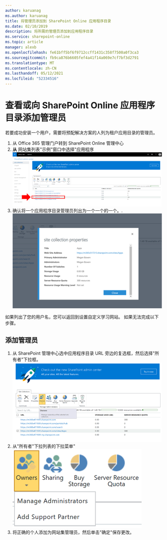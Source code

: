 ```yaml
---
author: karuanag
ms.author: karuanag
title: 将管理员添加到 SharePoint Online 应用程序目录
ms.date: 02/10/2019
description: 将所需的管理员添加到应用程序目录
ms.service: sharepoint-online
ms.topic: article
manager: alexb
ms.openlocfilehash: fe61bff5bf6f9712ccff1431c358f7500a0f3ca3
ms.sourcegitcommit: fb9ca876b6605fef4a41f14a069e7cf7bf3d2791
ms.translationtype: MT
ms.contentlocale: zh-CN
ms.lasthandoff: 05/12/2021
ms.locfileid: "52334516"
---
```

# <a name="view-or-add-an-administrator-to-your-sharepoint-online-app-catalog"></a>查看或向 SharePoint Online 应用程序目录添加管理员

若要成功安装一个用户，需要将预配解决方案的人列为租户应用目录的管理员。

1. 从 Office 365 管理门户转到 SharePoint Online 管理中心
1. **从** 网站集列表"示例"窗口中选择"应用程序 ![ 目录 URL"，并选中"URL"。](media/appadmin_url.png)
1. 确认将一个应用程序目录管理员列出为一个一个的一个。.
![网站集属性对话框](media/appadmin_dialog.png)

如果列出了您的用户名，您可以返回到设置自定义学习网站。  如果无法完成以下步骤。 

## <a name="add-an-administrator"></a>添加管理员

1. 从 SharePoint 管理中心选中应用程序目录 URL 旁边的复选框，然后选择"所有者"下拉框。
![在"网站集"选项卡上选择的"所有者"选项。](media/appadmin_owner.png)
1. 从"所有者"下拉列表的下拉菜单" ![ 详细信息视图"中选择"管理管理员"。](media/appadmin_manage.png)
1. 将正确的个人添加为网站集管理员，然后单击"确定"保存更改。
